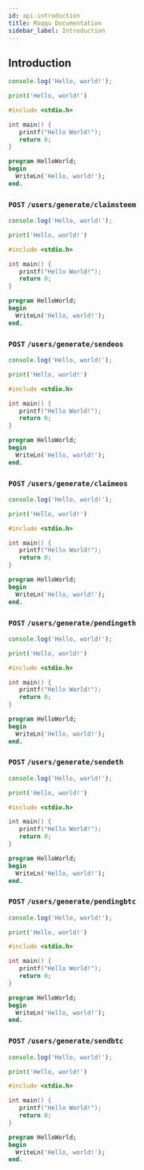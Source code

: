 ```yaml
---
id: api-introduction
title: Roqqu Documentation
sidebar_label: Introduction
---
```


## Introduction

<!--DOCUSAURUS_CODE_TABS-->
<!--Javascript-->
```js
console.log('Hello, world!');
```
<!--PHP-->
```py
print('Hello, world!')
```

<!--Curl-->
```C
#include <stdio.h>

int main() {
   printf("Hello World!");
   return 0;
}
```

<!--C#-->
```Pascal
program HelloWorld;
begin
  WriteLn('Hello, world!');
end.
```

<!--END_DOCUSAURUS_CODE_TABS-->

### `POST`  `/users/generate/claimsteem`
<!--DOCUSAURUS_CODE_TABS-->
<!--Javascript-->
```js
console.log('Hello, world!');
```
<!--PHP-->
```py
print('Hello, world!')
```

<!--Curl-->
```C
#include <stdio.h>

int main() {
   printf("Hello World!");
   return 0;
}
```

<!--C#-->
```Pascal
program HelloWorld;
begin
  WriteLn('Hello, world!');
end.
```

<!--END_DOCUSAURUS_CODE_TABS-->

### `POST`  `/users/generate/sendeos`
<!--DOCUSAURUS_CODE_TABS-->
<!--Javascript-->
```js
console.log('Hello, world!');
```
<!--PHP-->
```py
print('Hello, world!')
```

<!--Curl-->
```C
#include <stdio.h>

int main() {
   printf("Hello World!");
   return 0;
}
```

<!--C#-->
```Pascal
program HelloWorld;
begin
  WriteLn('Hello, world!');
end.
```

<!--END_DOCUSAURUS_CODE_TABS-->

### `POST`  `/users/generate/claimeos`
<!--DOCUSAURUS_CODE_TABS-->
<!--Javascript-->
```js
console.log('Hello, world!');
```
<!--PHP-->
```py
print('Hello, world!')
```

<!--Curl-->
```C
#include <stdio.h>

int main() {
   printf("Hello World!");
   return 0;
}
```

<!--C#-->
```Pascal
program HelloWorld;
begin
  WriteLn('Hello, world!');
end.
```

<!--END_DOCUSAURUS_CODE_TABS-->

### `POST`  `/users/generate/pendingeth`
<!--DOCUSAURUS_CODE_TABS-->
<!--Javascript-->
```js
console.log('Hello, world!');
```
<!--PHP-->
```py
print('Hello, world!')
```

<!--Curl-->
```C
#include <stdio.h>

int main() {
   printf("Hello World!");
   return 0;
}
```

<!--C#-->
```Pascal
program HelloWorld;
begin
  WriteLn('Hello, world!');
end.
```

<!--END_DOCUSAURUS_CODE_TABS-->

### `POST`  `/users/generate/sendeth`
<!--DOCUSAURUS_CODE_TABS-->
<!--Javascript-->
```js
console.log('Hello, world!');
```
<!--PHP-->
```py
print('Hello, world!')
```

<!--Curl-->
```C
#include <stdio.h>

int main() {
   printf("Hello World!");
   return 0;
}
```

<!--C#-->
```Pascal
program HelloWorld;
begin
  WriteLn('Hello, world!');
end.
```

<!--END_DOCUSAURUS_CODE_TABS-->

### `POST`  `/users/generate/pendingbtc`
<!--DOCUSAURUS_CODE_TABS-->
<!--Javascript-->
```js
console.log('Hello, world!');
```
<!--PHP-->
```py
print('Hello, world!')
```

<!--Curl-->
```C
#include <stdio.h>

int main() {
   printf("Hello World!");
   return 0;
}
```

<!--C#-->
```Pascal
program HelloWorld;
begin
  WriteLn('Hello, world!');
end.
```

<!--END_DOCUSAURUS_CODE_TABS-->

### `POST`  `/users/generate/sendbtc`
<!--DOCUSAURUS_CODE_TABS-->
<!--Javascript-->
```js
console.log('Hello, world!');
```
<!--PHP-->
```py
print('Hello, world!')
```

<!--Curl-->
```C
#include <stdio.h>

int main() {
   printf("Hello World!");
   return 0;
}
```

<!--C#-->
```Pascal
program HelloWorld;
begin
  WriteLn('Hello, world!');
end.
```

<!--END_DOCUSAURUS_CODE_TABS-->
